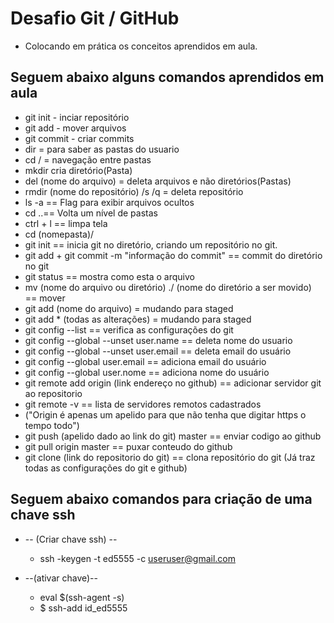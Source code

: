 # Desafio Git / GitHub

* Colocando em prática os conceitos aprendidos em aula.

## Seguem abaixo alguns comandos aprendidos em aula

* git init - inciar repositório
* git add - mover arquivos
* git commit - criar commits
* dir = para saber as pastas do usuario
* cd / = navegação entre pastas
* mkdir cria diretório(Pasta)
* del (nome do arquivo) = deleta arquivos e não diretórios(Pastas)
* rmdir (nome do repositório) /s /q = deleta repositório
* ls -a == Flag para exibir arquivos ocultos
* cd ..== Volta um nível de pastas
* ctrl + l == limpa tela
* cd (nomepasta)/
* git init == inicia git no diretório, criando um repositório no git.
* git add + git commit -m "informação do commit" == commit do diretório no git
* git status == mostra como esta o arquivo
* mv (nome do arquivo ou diretório) ./ (nome do diretório a ser movido) == mover
* git add (nome do arquivo) = mudando para staged
* git add * (todas as alterações) = mudando para staged
* git config --list == verifica as configurações do git
* git config --global --unset user.name == deleta nome do usuario
* git config --global --unset user.email == deleta email do usuário
* git config --global user.email == adiciona email do usuário
* git config --global user.nome == adiciona nome do usuário
* git remote add origin (link endereço no github) == adicionar servidor git ao repositorio
* git remote -v == lista de servidores remotos cadastrados
* ("Origin é apenas um apelido para que não tenha que digitar https o tempo todo")
* git push (apelido dado ao link do git) master == enviar codigo ao github
* git pull origin master == puxar conteudo do github
* git clone (link do repositorio do git) == clona repositório do git (Já traz todas as configurações do git e github)

## Seguem abaixo comandos para criação de uma chave ssh

* -- (Criar chave ssh) --
  * ssh -keygen -t ed5555 -c useruser@gmail.com

* --(ativar chave)--
  * eval $(ssh-agent -s) 
  * $ ssh-add id_ed5555